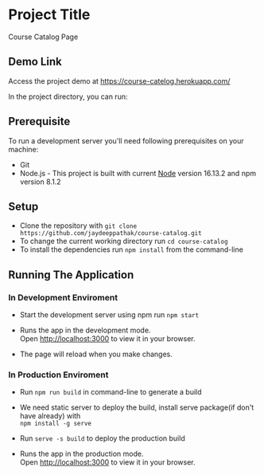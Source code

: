 # Project Title
Course Catalog Page 

## Demo Link
Access the project demo at https://course-catelog.herokuapp.com/

In the project directory, you can run:

## Prerequisite
To run a development server you'll need following prerequisites on your machine:

- Git
- Node.js - This project is built with current [Node](https://nodejs.org/en/download) version 16.13.2 and npm version 8.1.2

## Setup

- Clone the repository with `git clone https://github.com/jaydeeppathak/course-catalog.git`
- To change the current working directory run `cd course-catalog`
- To install the dependencies run `npm install` from the command-line

## Running The Application

### In Development Enviroment
- Start the development server using npm run `npm start`

- Runs the app in the development mode.\
Open [http://localhost:3000](http://localhost:3000) to view it in your browser.

- The page will reload when you make changes.

### In Production Enviroment

- Run `npm run build` in command-line to generate a build

- We need static server to deploy the build, install serve package(if don't have already) with \
`npm install -g serve`
- Run `serve -s build` to deploy the production build
- Runs the app in the production mode.\
Open [http://localhost:3000](http://localhost:3000) to view it in your browser.
